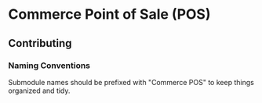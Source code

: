 Commerce Point of Sale (POS)
============================

## Contributing
### Naming Conventions
Submodule names should be prefixed with "Commerce POS" to keep things
organized and tidy.
